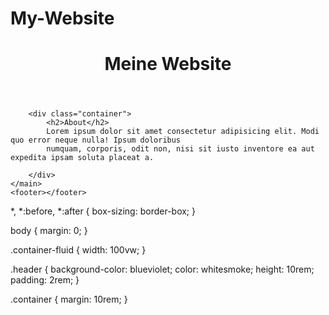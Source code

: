 # My-Website
<!DOCTYPE html>
<html lang="de">
 
<head>
    <meta charset="UTF-8">
    <meta name="viewport" content="width=device-width, initial-scale=1.0">
    <title>Meine Website</title>
    <link rel="stylesheet" href="/css/style.css">
</head>
 
<body>
    <header>
        <div class="container-fluid header">
            <h1>Meine Website</h1>
        </div>
    </header>
    <main>
 
        <div class="container">
            <h2>About</h2>
            Lorem ipsum dolor sit amet consectetur adipisicing elit. Modi quo error neque nulla! Ipsum doloribus
            numquam, corporis, odit non, nisi sit iusto inventore ea aut expedita ipsam soluta placeat a.
 
        </div>
    </main>
    <footer></footer>
 
</body>
 
</html>

*,
*:before,
*:after {
    box-sizing: border-box;
}
 
body {
    margin: 0;
}
 
.container-fluid {
    width: 100vw;
}
 
.header {
    background-color: blueviolet;
    color: whitesmoke;
    height: 10rem;
    padding: 2rem;
}
 
.container {
    margin: 10rem;
}
